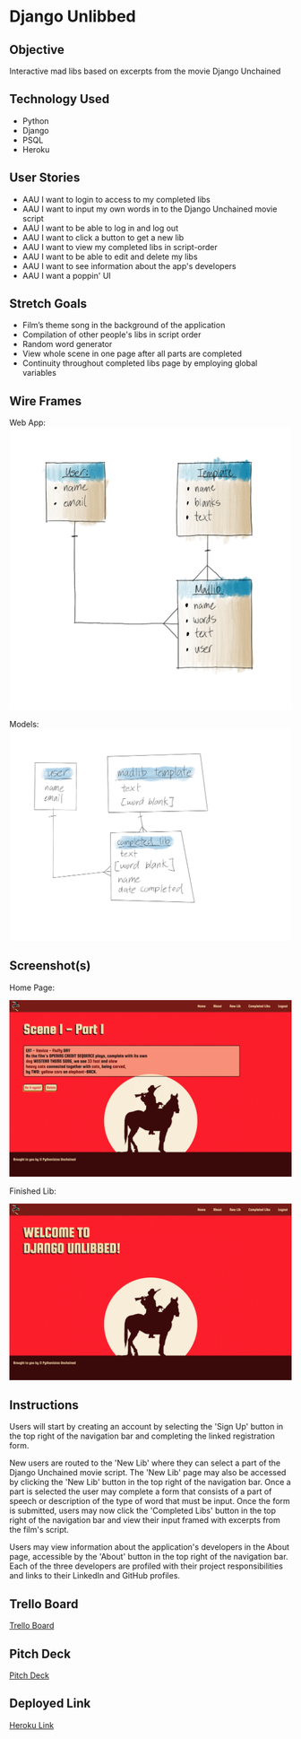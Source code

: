 # Django Unlibbed

## Objective

Interactive mad libs based on excerpts from the movie
Django Unchained

## Technology Used

- Python
- Django
- PSQL
- Heroku

## User Stories

- AAU I want to login to access to my completed libs
- AAU I want to input my own words in to the Django Unchained movie script
- AAU I want to be able to log in and log out
- AAU I want to click a button to get a new lib
- AAU I want to view my completed libs in script-order
- AAU I want to be able to edit and delete my libs
- AAU I want to see information about the app's developers
- AAU I want a poppin' UI

## Stretch Goals

- Film’s theme song in the background of the application
- Compilation of other people's libs in script order
- Random word generator
- View whole scene in one page after all parts are completed
- Continuity throughout completed libs page by employing global variables

## Wire Frames

Web App:
![](Project3Wireframe1.png)

Models:
![](Project3Wireframe2.png)

## Screenshot(s)

Home Page:

![](FinishedLib.png)

Finished Lib:

![](HomePage.png)

## Instructions

Users will start by creating an account by selecting the 'Sign Up' button in the top right of the navigation bar and completing the linked registration form.

New users are routed to the 'New Lib' where they can select a part of the Django Unchained movie script. The 'New Lib' page may also be accessed by clicking the 'New Lib' button in the top right of the navigation bar. Once a part is selected the user may complete a form that consists of a part of speech or description of the type of word that must be input. Once the form is submitted, users may now click the 'Completed Libs' button in the top right of the navigation bar and view their input framed with excerpts from the film's script.

Users may view information about the application's developers in the About page, accessible by the 'About' button in the top right of the navigation bar. Each of the three developers are profiled with their project responsibilities and links to their LinkedIn and GitHub profiles.

## Trello Board

[Trello Board](https://trello.com/b/pGK9J44a/pythonistas-unchained-django-unlibbed)

## Pitch Deck

[Pitch Deck](https://docs.google.com/presentation/d/1uwseGUwtcYWAlPSTb-Kys7gZiOxlntK2aqg0_D6EOhA/edit#slide=id.p)

## Deployed Link

[Heroku Link](https://djangounlibbed.herokuapp.com/)
